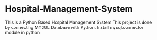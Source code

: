 # Hospital-Management-System
This is a Python Based Hospital Management System 
This project is done by connecting MYSQL Database with Python.
Install mysql.connector module in python 
